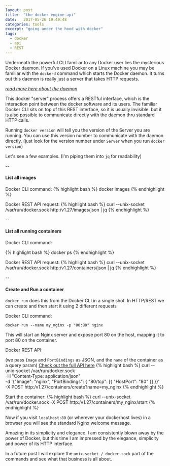 ```yaml
---
layout: post
title:  "the docker engine api"
date:   2017-05-26 19:49:48
categories: tools
excerpt: "going under the hood with docker"
tags:
  - docker
  - api
  - REST
---
```


Underneath the powerful CLI familiar to any Docker user lies the mysterious Docker daemon.  If you've used Docker on a Linux machine you may be familiar with the `dockerd` command which starts the Docker daemon.  It turns out this daemon is really just a server that takes HTTP requests.

[*read more here about the daemon*](https://docs.docker.com/engine/docker-overview/#the-docker-platform)

This docker "server" process offers a RESTful interface, which is the interaction point between the docker software and its users.  The familiar Docker CLI sits on top of this REST interface, so it is usually invisible.  but it is also possible to communicate directly with the daemon thru standard HTTP calls.

Running `docker version` will tell you the version of the Server you are running.  You can use this version number to communicate with the daemon directly.  (just look for the version number under `Server` when you run `docker version`)

Let's see a few examples.  (I'm piping them into `jq` for readability)

--

#### List all images
Docker CLI command:
{% highlight bash %}
docker images
{% endhighlight %}

Docker REST API request:
{% highlight bash %}
curl --unix-socket /var/run/docker.sock http:/v1.27/images/json | jq
{% endhighlight %}

--

#### List all running containers
Docker CLI command:

{% highlight bash %}
docker ps
{% endhighlight %}

Docker REST API request:
{% highlight bash %}
curl --unix-socket /var/run/docker.sock http:/v1.27/containers/json | jq
{% endhighlight %}

--

#### Create and Run a container
`docker run` does this from the Docker CLI in a single shot.  In HTTP/REST we can create and then start it using 2 different requests

Docker CLI command:

`docker run --name my_nginx -p "80:80" nginx`

This will start an Nginx server and expose port 80 on the host, mapping it to port 80 on the container.

Docker REST API:

(we pass `Image` and `PortBindings` as JSON, and the `name` of the container as a query param)
[Check out the full API here](https://docs.docker.com/engine/api/v1.24/#3-endpoints)
{% highlight bash %}
curl --unix-socket /var/run/docker.sock \
    -H "Content-Type: application/json" \
    -d '{"Image": "nginx", "PortBindings": { "80/tcp": [{ "HostPort": "80" }] }}' \
    -X POST http:/v1.27/containers/create?name=my_nginx
{% endhighlight %}

Start the container:
{% highlight bash %}
curl --unix-socket /var/run/docker.sock -X POST http:/v1.27/containers/my_nginx/start
{% endhighlight %}

Now if you visit `localhost:80` (or wherever your dockerhost lives) in a browser you will see the standard Nginx welcome message.  

Amazing in its simplicity and elegance.  I am consistently blown away by the power of Docker, but this time I am impressed by the elegance, simplicity and power of its HTTP interface.

In a future post I will explore the `unix-socket / docker.sock` part of the commands and see what that business is all about.
